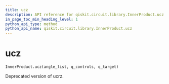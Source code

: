 ```yaml
---
title: ucz
description: API reference for qiskit.circuit.library.InnerProduct.ucz
in_page_toc_min_heading_level: 1
python_api_type: method
python_api_name: qiskit.circuit.library.InnerProduct.ucz
---
```


# ucz

<span id="qiskit.circuit.library.InnerProduct.ucz" />

`InnerProduct.ucz(angle_list, q_controls, q_target)`

Deprecated version of ucrz.

